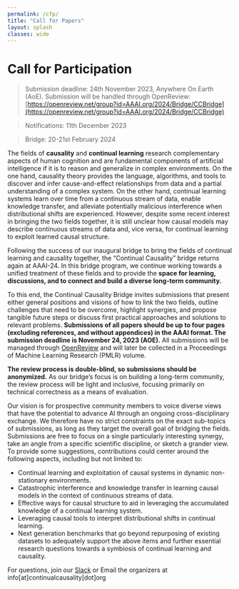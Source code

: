 ```yaml
---
permalink: /cfp/
title: "Call for Papers"
layout: splash
classes: wide 
---
```


# Call for Participation

> Submission deadline: 24th November 2023, Anywhere On Earth (AoE). Submission will be handled through OpenReview: [https://openreview.net/group?id=AAAI.org/2024/Bridge/CCBridge](https://openreview.net/group?id=AAAI.org/2024/Bridge/CCBridge)

> Notifications: 11th December 2023

> Bridge: 20-21st February 2024
 
 
The fields of **causality** and **continual learning** research complementary aspects of human cognition and are
fundamental components of artificial intelligence if it is to reason and generalize in complex environments. On
the one hand, causality theory provides the language, algorithms, and tools to discover and infer cause-and-effect
relationships from data and a partial understanding of a complex system. On the other hand, continual learning
systems learn over time from a continuous stream of data, enable knowledge transfer, and alleviate potentially
malicious interference when distributional shifts are experienced. However, despite some recent interest in bringing
the two fields together, it is still unclear how causal models may describe continuous streams of data and, vice versa,
for continual learning to exploit learned causal structure.


Following the success of our inaugural bridge to bring the fields of continual learning and causality together, the
“Continual Causality” bridge returns again at AAAI-24. In this bridge program, we continue working towards a
unified treatment of these fields and to provide the **space for learning, discussions, and to connect and build a
diverse long-term community.**


To this end, the Continual Causality Bridge invites submissions that present either general positions and visions
of how to link the two fields, outline challenges that need to be overcome, highlight synergies, and propose
tangible future steps or discuss first practical approaches and solutions to relevant problems. **Submissions of all
papers should be up to four pages (excluding references, and without appendices) in the AAAI format. The
submission deadline is November 24, 2023 (AOE).** All submissions will be managed through [OpenReview](https://openreview.net/group?id=AAAI.org/2024/Bridge/CCBridge) and
will later be collected in a Proceedings of Machine Learning Research (PMLR) volume.


**The review process is double-blind, so submissions should be anonymized.** As our bridge’s focus is on building a
long-term community, the review process will be light and inclusive, focusing primarily on technical correctness as
a means of evaluation.


Our vision is for prospective community members to voice diverse views that have the potential to advance AI
through an ongoing cross-disciplinary exchange. We therefore have no strict constraints on the exact sub-topics of
submissions, as long as they target the overall goal of bridging the fields. Submissions are free to focus on a single
particularly interesting synergy, take an angle from a specific scientific discipline, or sketch a grander view. To
provide some suggestions, contributions could center around the following aspects, including but not limited to:

* Continual learning and exploitation of causal systems in dynamic non-stationary environments.
* Catastrophic interference and knowledge transfer in learning causal models in the context of continuous streams of data.
* Effective ways for causal structure to aid in leveraging the accumulated knowledge of a continual learning system.
* Leveraging causal tools to interpret distributional shifts in continual learning.
* Next generation benchmarks that go beyond repurposing of existing datasets to adequately support the above items and further essential research questions towards a symbiosis of continual learning and causality.

For questions, join our [Slack](https://join.slack.com/t/continualcausality/shared_invite/zt-1fwahodl3-7Z8xe_lzxj33qEbTs558kg) or Email the organizers at info[at]continualcausality[dot]org
 





